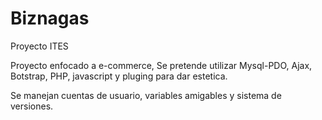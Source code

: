 # Biznagas
Proyecto ITES

Proyecto enfocado a e-commerce, Se pretende utilizar Mysql-PDO, Ajax, Botstrap, PHP, javascript y pluging para dar estetica.

Se manejan cuentas de usuario, variables amigables y sistema de versiones.
